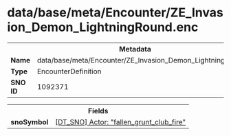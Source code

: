<h1>data/base/meta/Encounter/ZE_Invasion_Demon_LightningRound.enc</h1><table><tr><th colspan="100%">Metadata</th></tr><tr><td><b>Name</b></td><td>data/base/meta/Encounter/ZE_Invasion_Demon_LightningRound.enc</td></tr><tr><td><b>Type</b></td><td>EncounterDefinition</td></tr><tr><td><b>SNO ID</b></td><td>1092371</td></tr></table>

<table><tr><th colspan="100%">Fields</th></tr><tr><td><b>snoSymbol</b></td><td><a href="..\Actor\fallen_grunt_club_fire.acr">[DT_SNO] Actor: "fallen_grunt_club_fire"</a></td></tr></table>

